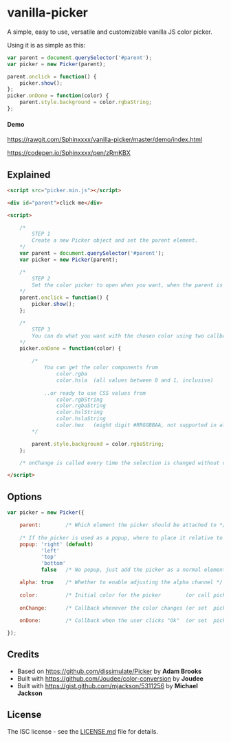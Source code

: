 # vanilla-picker

A simple, easy to use, versatile and customizable vanilla JS color picker.

Using it is as simple as this: 

```javascript
var parent = document.querySelector('#parent');
var picker = new Picker(parent);

parent.onclick = function() {
    picker.show();
};
picker.onDone = function(color) {
    parent.style.background = color.rgbaString;
};
```

#### Demo

https://rawgit.com/Sphinxxxx/vanilla-picker/master/demo/index.html

https://codepen.io/Sphinxxxx/pen/zRmKBX


## Explained

```html
<script src="picker.min.js"></script>

<div id="parent">click me</div>

<script>

    /*
        STEP 1
        Create a new Picker object and set the parent element.
    */
    var parent = document.querySelector('#parent');
    var picker = new Picker(parent);

    /*
        STEP 2
        Set the color picker to open when you want, when the parent is clicked for example.
    */
    parent.onclick = function() {
        picker.show();
    };

    /*
        STEP 3
        You can do what you want with the chosen color using two callbacks: onChange and onDone.
    */
    picker.onDone = function(color) {

        /*
            You can get the color components from
                color.rgba
                color.hsla  (all values between 0 and 1, inclusive)
    
            ..or ready to use CSS values from
                color.rgbString
                color.rgbaString
                color.hslString
                color.hslaString
                color.hex   (eight digit #RRGGBBAA, not supported in all browsers)
        */

        parent.style.background = color.rgbaString;
    };

    /* onChange is called every time the selection is changed without clicking 'Ok' */

</script>
```


## Options

```javascript
var picker = new Picker({

    parent:        /* Which element the picker should be attached to */
    
    /* If the picker is used as a popup, where to place it relative to the parent */
    popup: 'right' (default)
           'left'
           'top'
           'bottom'
           false   /* No popup, just add the picker as a normal element on the page */

    alpha: true    /* Whether to enable adjusting the alpha channel */
    
    color:         /* Initial color for the picker        (or call picker.setColor()) */
    
    onChange:      /* Callback whenever the color changes (or set  picker.onChange) */
    
    onDone:        /* Callback when the user clicks "Ok"  (or set  picker.onDone) */

});
```


## Credits

* Based on https://github.com/dissimulate/Picker by **Adam Brooks**
* Built with https://github.com/Joudee/color-conversion by **Joudee**
* Built with https://gist.github.com/mjackson/5311256 by **Michael Jackson**


## License

The ISC license - see the [LICENSE.md](LICENSE.md) file for details.
